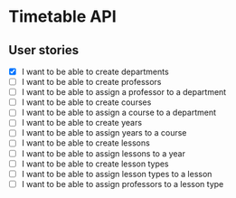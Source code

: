 # Timetable API

## User stories

- [x] I want to be able to create departments
- [ ] I want to be able to create professors
- [ ] I want to be able to assign a professor to a department
- [ ] I want to be able to create courses
- [ ] I want to be able to assign a course to a department
- [ ] I want to be able to create years
- [ ] I want to be able to assign years to a course
- [ ] I want to be able to create lessons
- [ ] I want to be able to assign lessons to a year
- [ ] I want to be able to create lesson types
- [ ] I want to be able to assign lesson types to a lesson
- [ ] I want to be able to assign professors to a lesson type